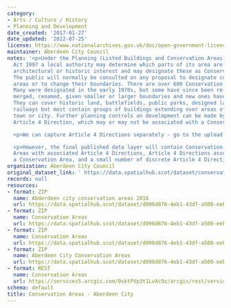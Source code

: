 ```yaml
---
category:
- Arts / Culture / History
- Planning and Development
date_created: '2017-01-27'
date_updated: '2022-07-25'
license: https://www.nationalarchives.gov.uk/doc/open-government-licence/version/3/
maintainer: Aberdeen City Council
notes: '<p>Under the Planning (Listed Buildings and Conservation Areas) (Scotland)
  Act 1997 a local authority may determine which parts of its area are of special
  architectural or historic interest and may designate these as Conservation Areas.
  The public will normally be consulted on any proposal to designate conservation
  areas or to change their boundaries. There are over 600 Conservation Areas in Scotland.
  Many were designated in the early 1970s, but some have since been re-designated,
  merged, renamed, given smaller or larger boundaries and new ones have been added.
  They can cover historic land, battlefields, public parks, designed landscapes or
  railways but most contain groups of buildings extending over areas of a village,
  town or city. Further planning controls on development can be made by way of an
  Article 4 Direction, which may or may not be associated with a Conservation Area.</p>

  <p>We can capture Article 4 Directions separately - go to the upload for that data.</p>

  <p>However, the final published data layer will contain Conservation Areas, Conservation
  Areas with associated Article 4 Directions, Article 4 Directions associated with
  a Conservation Area, and a small number of discrete Article 4 Direction areas.</p>'
organization: Aberdeen City Council
original_dataset_link: ' https://data.spatialhub.scot/dataset/conservation_areas-ac'
records: null
resources:
- format: ZIP
  name: Abderdeen city conservation areas 2016
  url: https://data.spatialhub.scot/dataset/d096d876-4eb1-43df-a500-eebdafadc173/resource/9754f2e6-60f1-44a0-960d-b4725d316233/download/conservationareasis.zip
- format: ZIP
  name: Conservation Areas
  url: https://data.spatialhub.scot/dataset/d096d876-4eb1-43df-a500-eebdafadc173/resource/41f1de69-1447-4ca7-9d73-655a53a6de72/download/conservation_areas.zip
- format: ZIP
  name: Conservation Areas
  url: https://data.spatialhub.scot/dataset/d096d876-4eb1-43df-a500-eebdafadc173/resource/639e7762-6400-4c97-9be9-e74f06af3e73/download/conservation_areas.zip
- format: ZIP
  name: Aberdeen City Conservation Areas
  url: https://data.spatialhub.scot/dataset/d096d876-4eb1-43df-a500-eebdafadc173/resource/6c0f33e4-b8d4-4f5e-a1ee-f078c836bb5e/download/conservation_areas.zip
- format: REST
  name: Conservation Areas
  url: https://services5.arcgis.com/0sktPVp3t1LvXc9z/arcgis/rest/services/Conservation_Areas/FeatureServer
schema: default
title: Conservation Areas - Aberdeen City
---
```

